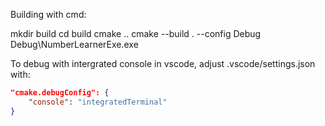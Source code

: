 Building with cmd:

mkdir build
cd build
cmake ..
cmake --build . --config Debug
Debug\NumberLearnerExe.exe


To debug with intergrated console in vscode, adjust .vscode/settings.json with:
```json
"cmake.debugConfig": {
    "console": "integratedTerminal"
}
``` 
